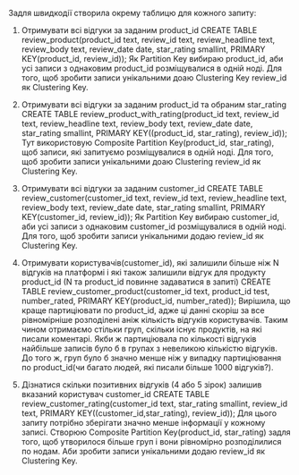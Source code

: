Задля швидкодії створила окрему таблицю для кожного запиту:

1. Отримувати всі відгуки за заданим product_id
CREATE TABLE review_product(product_id text, review_id text, review_headline text, review_body text, review_date date, star_rating smallint, PRIMARY KEY(product_id, review_id));
Як Partition Key вибираю product_id, аби усі записи з однаковим product_id розміщувалися в одній ноді. Для того, щоб зробити записи унікальними доаю Clustering Key review_id як Clustering Key.

2. Отримувати всі відгуки за заданим product_id та обраним star_rating
CREATE TABLE review_product_with_rating(product_id text, review_id text, review_headline text, review_body text, review_date date, star_rating smallint, PRIMARY KEY((product_id, star_rating), review_id));
Тут використовую Composite Partition Key(product_id, star_rating), щоб записи, які запитуємо розміщувалися в одній ноді. Для того, щоб зробити записи унікальними доаю Clustering review_id як Clustering Key.

3. Отримувати всі відгуки за заданим customer_id
CREATE TABLE review_customer(customer_id text, review_id text, review_headline text, review_body text, review_date date, star_rating smallint, PRIMARY KEY(customer_id, review_id));
Як Partition Key вибираю customer_id, аби усі записи з однаковим customer_id розміщувалися в одній ноді. Для того, щоб зробити записи унікальними додаю review_id як Clustering Key.

4. Отримувати користувачів(customer_id), які залишили більше ніж N відгуків на платформі і які також залишили відгук для продукту product_id (N та product_id повинне задаватися в запиті)
CREATE TABLE review_customer_product(customer_id text, product_id test, number_rated, PRIMARY KEY(product_id, number_rated));
Вирішила, що краще партиціювати по product_id, адже ці данні скоріш за все рівномірніше розподілені аніж кількість відгуків користувачів. Таким чином отримаємо стільки груп, скільки існує продуктів, на які писали коментарі. Якби ж партиціювала по кількості відгуків найбільше записів було б в групах з невеликою кількістю відгуків. До того ж, груп було б значно менше ніж у випадку партиціювання по product_id(чи багато людей, які писали більше 1000 відгуків?).

5. Дізнатися скільки позитивних відгуків (4 або 5 зірок) залишив вказаний користувач customer_id
CREATE TABLE review_customer_rating(customer_id text, star_rating smallint, review_id text, PRIMARY KEY((customer_id,star_rating), review_id));
Для цього запиту потрібно зберігати значно менше інформації у кожному записі. Створюю Composite Partition Key(product_id, star_rating) задля того, щоб утворилося більше груп і вони рівномірно розподілилися по нодам. Аби зробити записи унікальними додаю review_id як Clustering Key.
